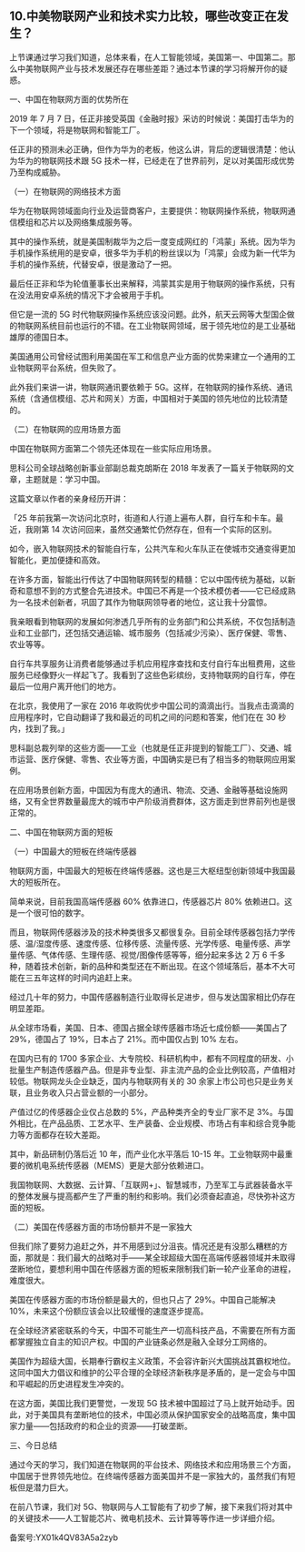 ## 10.中美物联网产业和技术实力比较，哪些改变正在发生？
上节课通过学习我们知道，总体来看，在人工智能领域，美国第一、中国第二。那么中美物联网产业与技术发展还存在哪些差距？通过本节课的学习将解开你的疑惑。


一、中国在物联网方面的优势所在


2019 年 7 月 7 日，任正非接受英国《金融时报》采访的时候说：美国打击华为的下一个领域，将是物联网和智能工厂。


任正非的预测未必正确，但作为华为的老板，他这么讲，背后的逻辑很清楚：他认为华为的物联网技术跟 5G 技术一样，已经走在了世界前列，足以对美国形成优势乃至构成威胁。


（一）在物联网的网络技术方面


华为在物联网领域面向行业及运营商客户，主要提供：物联网操作系统，物联网通信模组和芯片以及网络集成服务等。


其中的操作系统，就是美国制裁华为之后一度变成网红的「鸿蒙」系统。因为华为手机操作系统用的是安卓，很多华为手机的粉丝误以为「鸿蒙」会成为新一代华为手机的操作系统，代替安卓，很是激动了一把。


最后任正非和华为轮值董事长出来解释，鸿蒙其实是用于物联网的操作系统，只有在没法用安卓系统的情况下才会被用于手机。


但它是一流的 5G 时代物联网操作系统应该没问题。此外，航天云网等大型国企做的物联网系统目前也运行的不错。在工业物联网领域，居于领先地位的是工业基础雄厚的德国日本。


美国通用公司曾经试图利用美国在军工和信息产业方面的优势来建立一个通用的工业物联网平台系统，但失败了。


此外我们来讲一讲，物联网通讯要依赖于 5G。这样，在物联网的操作系统、通讯系统（含通信模组、芯片和网关）方面，中国相对于美国的领先地位的比较清楚的。


（二）在物联网的应用场景方面


中国在物联网方面第二个领先还体现在一些实际应用场景。


思科公司全球战略创新事业部副总裁克朗斯在 2018 年发表了一篇关于物联网的文章，主题就是：学习中国。


这篇文章以作者的亲身经历开讲：


「25 年前我第一次访问北京时，街道和人行道上遍布人群，自行车和卡车。最近，我刚第 14 次访问回来，虽然交通繁忙仍然存在，但有一个实际的区别。


如今，嵌入物联网技术的智能自行车，公共汽车和火车队正在使城市交通变得更加智能化，更加便捷和高效。


在许多方面，智能出行传达了中国物联网转型的精髓：它以中国传统为基础，以新奇和意想不到的方式整合先进技术。中国已不再是一个技术模仿者——它已经成熟为一名技术创新者，巩固了其作为物联网领导者的地位，这让我十分震惊。


我亲眼看到物联网的发展如何渗透几乎所有的业务部门和公共系统，不仅包括制造业和工业部门，还包括交通运输、城市服务（包括减少污染）、医疗保健、零售、农业等等。


自行车共享服务让消费者能够通过手机应用程序查找和支付自行车出租费用，这些服务已经像野火一样起飞了。我看到了这些色彩缤纷，支持物联网的自行车，停在最后一位用户离开他们的地方。


在北京，我使用了一家在 2016 年收购优步中国公司的滴滴出行。当我点击滴滴的应用程序时，它自动翻译了我和最近的司机之间的问题和答案，他们在在 30 秒内，找到了我。」


思科副总裁列举的这些方面——工业（也就是任正非提到的智能工厂）、交通、城市运营、医疗保健、零售、农业等方面，中国确实是已有了相当多的物联网应用案例。


在应用场景创新方面，中国因为有庞大的通讯、物流、交通、金融等基础设施网络，又有全世界数量最庞大的城市中产阶级消费群体，这方面走到世界前列也是很正常的。


二、中国在物联网方面的短板


（一）中国最大的短板在终端传感器


物联网方面，中国最大的短板在终端传感器。这也是三大枢纽型创新领域中我国最大的短板所在。


简单来说，目前我国高端传感器 60% 依靠进口，传感器芯片 80% 依赖进口。这是一个很可怕的数字。


而且，物联网传感器涉及的技术种类很多又都很复杂。目前全球传感器包括力学传感、温/湿度传感、速度传感、位移传感、流量传感、光学传感、电量传感、声学量传感、气体传感、生理传感、视觉/图像传感等等，细分起来多达 2 万 6 千多种，随着技术创新，新的品种和类型还在不断出现。在这个领域落后，基本不大可能在三五年这样的时间内追赶上来。


经过几十年的努力，中国传感器制造行业取得长足进步，但与发达国家相比仍存在明显差距。


从全球市场看，美国、日本、德国占据全球传感器市场近七成份额——美国占了 29%，德国占了 19%，日本占了 21%。而中国仅占到 10% 左右。


在国内已有的 1700 多家企业、大专院校、科研机构中，都有不同程度的研发、小批量生产制造传感器产品。但是非专业型、非主流产品的企业比例较高，产值相对较低。物联网龙头企业缺乏，国内与物联网有关的 30 余家上市公司也只是业务关联，且业务收入只占营业额的一小部分。


产值过亿的传感器企业仅占总数的 5%，产品种类齐全的专业厂家不足 3%。与国外相比，在产品品质、工艺水平、生产装备、企业规模、市场占有率和综合竞争能力等方面都存在较大差距。


其中，新品研制仍落后近 10 年，而产业化水平落后 10-15 年。工业物联网中最重要的微机电系统传感器（MEMS）更是大部分依赖进口。


我国物联网、大数据、云计算、「互联网+」、智慧城市，乃至军工与武器装备水平的整体发展与提高都产生了严重的制约和影响。我们必须奋起直追，尽快弥补这方面的短板。


（二）美国在传感器方面的市场份额并不是一家独大


但我们除了要努力追赶之外，并不用感到过分沮丧。情况还是有没那么糟糕的方面，那就是：我们最大的战略对手——某全球超级大国在高端传感器领域并未取得垄断地位，要想利用中国在传感器方面的短板来限制我们新一轮产业革命的进程，难度很大。


美国在传感器方面的市场份额是最大的，但也只占了 29%。中国自己能解决 10%，未来这个份额应该会以比较缓慢的速度逐步提高。


在全球经济紧密联系的今天，中国不可能生产一切高科技产品，不需要在所有方面都掌握独立自主的知识产权。中国的产业链条必然是融入全球分工网络的。


美国作为超级大国，长期奉行霸权主义政策，不会容许新兴大国挑战其霸权地位。这同中国大力倡议和维护的公平合理的全球经济新秩序是矛盾的，是一定会与中国和平崛起的历史进程发生冲突的。


在这方面，美国比我们更警觉，一发现 5G 技术被中国超过了马上就开始动手。因此，对于美国具有垄断地位的技术，中国必须从保护国家安全的战略高度，集中国家力量——包括政府的和企业的资源——打破垄断。


三、今日总结


通过今天的学习，我们知道在物联网的平台技术、网络技术和应用场景三个方面，中国居于世界领先地位。在终端传感器方面美国并不是一家独大的，虽然我们有短板但是潜力巨大。


在前八节课，我们对 5G、物联网与人工智能有了初步了解，接下来我们将对其中的关键技术——人工智能芯片、微电机技术、云计算等等作进一步详细介绍。


备案号:YX01k4QV83A5a2zyb

